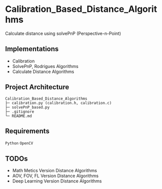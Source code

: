 # Calibration_Based_Distance_Algorithms
Calculate distance using solvePnP (Perspective-n-Point) 

## Implementations
- Calibration
- SolvePnP, Rodrigues Algorithms
- Calculate Distance Algorithms

## Project Architecture
```
Calibration_Based_Distance_Algorithms
├─ calibration.py (calibration.h, calibration.c)
├─ solvePnP_based.py
├─ .gitignore
└─ README.md
```

## Requirements
`Python`
`OpenCV`

## TODOs
- Math Metics Version Distance Algorithms
- AOV, FOV, FL Version Distance Algorithms
- Deep Learning Version Distance Algorithms